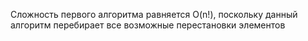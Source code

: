 Сложность первого алгоритма равняется O(n!), поскольку данный алгоритм перебирает все возможные перестановки элементов
